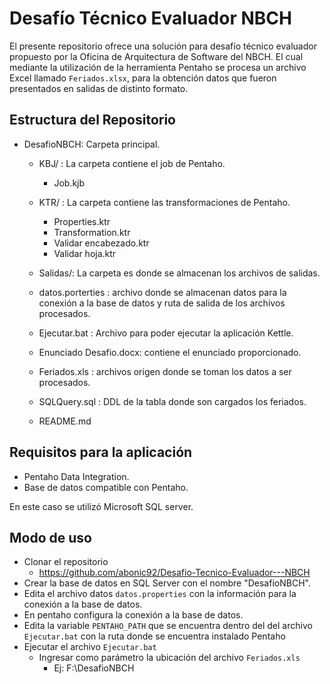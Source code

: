 # Desafío Técnico Evaluador NBCH

El presente repositorio ofrece una solución para desafío técnico evaluador propuesto por la Oficina de Arquitectura de Software del NBCH. El cual mediante la utilización de la herramienta Pentaho se procesa un archivo Excel llamado `Feriados.xlsx`, para la obtención datos que fueron presentados en salidas de distinto formato.

## Estructura del Repositorio

- DesafioNBCH: Carpeta principal.
    - KBJ/ : La carpeta contiene el job de Pentaho.
        -  Job.kjb

    - KTR/ : La carpeta contiene las transformaciones de Pentaho.
        - Properties.ktr
        - Transformation.ktr
        - Validar encabezado.ktr
        - Validar hoja.ktr

    - Salidas/: La carpeta es donde se almacenan los archivos de salidas.

    - datos.porterties : archivo donde se almacenan datos para la conexión a la base de datos y ruta de salida de los archivos procesados.
    - Ejecutar.bat : Archivo para poder ejecutar la aplicación Kettle.
    - Enunciado Desafio.docx: contiene el enunciado proporcionado. 
    - Feriados.xls : archivos origen donde se toman los datos a ser procesados.
    - SQLQuery.sql : DDL de la tabla donde son cargados los feriados.
    - README.md 

## Requisitos para la aplicación

- Pentaho Data Integration.
- Base de datos compatible con Pentaho. 

En este caso se utilizó Microsoft SQL server.


## Modo de uso

- Clonar el repositorio
    - https://github.com/abonic92/Desafio-Tecnico-Evaluador---NBCH
- Crear la base de datos en SQL Server con el nombre "DesafioNBCH".
- Edita el archivo datos `datos.properties` con la información para la conexión a la base de datos.
- En pentaho configura la conexión a la base de datos.
- Edita la variable `PENTAHO_PATH` que se encuentra dentro del del archivo `Ejecutar.bat` con la ruta donde se encuentra instalado Pentaho
- Ejecutar el archivo `Ejecutar.bat`
    - Ingresar como parámetro la ubicación del archivo `Feriados.xls`
        - Ej: F:\DesafioNBCH
